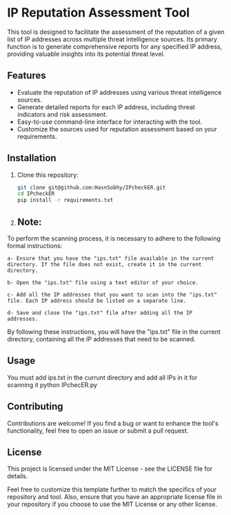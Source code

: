 # IP Reputation Assessment Tool

This tool is designed to facilitate the assessment of the reputation of a given list of IP addresses across multiple threat intelligence sources. Its primary function is to generate comprehensive reports for any specified IP address, providing valuable insights into its potential threat level.

## Features

- Evaluate the reputation of IP addresses using various threat intelligence sources.
- Generate detailed reports for each IP address, including threat indicators and risk assessment.
- Easy-to-use command-line interface for interacting with the tool.
- Customize the sources used for reputation assessment based on your requirements.

## Installation

1. Clone this repository:

   ```bash
   git clone git@github.com:HasnSobhy/IPcheckER.git
   cd IPcheckER
   pip install -r requirements.txt

2. ## Note:

To perform the scanning process, it is necessary to adhere to the following formal instructions:
  
    a- Ensure that you have the "ips.txt" file available in the current directory. If the file does not exist, create it in the current directory.
    
    b- Open the "ips.txt" file using a text editor of your choice.
    
    c- Add all the IP addresses that you want to scan into the "ips.txt" file. Each IP address should be listed on a separate line.
    
    d- Save and close the "ips.txt" file after adding all the IP addresses.
  
  By following these instructions, you will have the "ips.txt" file in the current directory, containing all the IP addresses that need to be scanned. 

## Usage
  You must add ips.txt in the currunt directory and add all IPs in it for scanning it
  python IPchecER.py


## Contributing

Contributions are welcome! If you find a bug or want to enhance the tool's functionality, feel free to open an issue or submit a pull request.

## License
This project is licensed under the MIT License - see the LICENSE file for details.

Feel free to customize this template further to match the specifics of your repository and tool. Also, ensure that you have an appropriate license file in your repository if you choose to use the MIT License or any other license.
